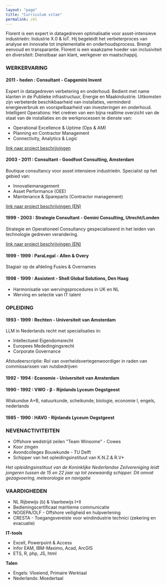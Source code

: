 ```yaml
---
layout: "page"
title: "Curriculum vitae"
permalink: /nl
---
```


Florent is een expert in datagedreven optimalisatie voor asset-intensieve industrieën: Industrie X.0 & IoT. Hij begeleidt het verbeterproces van analyse en innovatie tot implementatie en onderhoudsprocess. Brengt eenvoud en transparantie. Florent is een waakzame hoeder van inclusiviteit en diversiteit: Dienstbaar aan klant, werkgever en maatschappij.

### WERKERVARING

#### 2011 - heden : Consultant - Capgemini Invent

Expert in datagedreven verbetering en onderhoud. Bedient met name klanten in de Publieke infrastructuur, Energie en Maakindustrie. Uitkomsten zijn verbeterde beschikbaarheid van installaties, verminderd energieverbruik en voorspelbaarheid van investeringen en onderhoud. Intelligent Operations: Het creëren van een bijna realtime overzicht van de staat van de installaties en de werkprocessen te dienste van:

- Operational Excellence & Uptime (Ops & AM)
- Planning en Contractor Management
- Connectivity, Analytics & Logic

[link naar project beschrijvingen](https://fprisse.github.io/projects_invent_nl)

#### 2003 - 2011 : Consultant - Goodfoot Consulting, Amsterdam

Boutique consultancy voor asset intensieve industrieën.  Specialist op het gebied van:

- Innovatiemanagement
- Asset Performance (OEE)
- Maintenance & Spareparts (Contractor management)

[link naar project beschrijvingen (EN)](https://fprisse.github.io/projects_goodfoot)

#### 1999 - 2003 : Strategie Consultant - Gemini Consulting, Utrecht/Londen

Strategie en Operationeel Consultancy gespecialiseerd in het leiden van technologie gedreven verandering.

[link naar project beschrijvingen (EN)](https://fprisse.github.io/projects_gemini)

#### 1999 - 1999 : ParaLegal - Allen & Overy

Stagiair op de afdeling Fusies & Overnames

#### 1998 - 1999 : Assistent - Shell Global Solutions, Den Haag

- Harmonisatie van wervingsprocedures in UK en NL
- Werving en selectie van IT talent

### OPLEIDING

#### 1993 - 1999 : Rechten - Universiteit van Amsterdam

LLM in Nederlands recht met specialisaties in:

- Intellectueel Eigendomsrecht
- Europees Mededingingsrecht
- Corporate Governance

Afstudeerscriptie: Rol van overheidsvertegenwoordiger in raden van commissarissen van nutsbedrijven

#### 1992 - 1994 : Economie - Universiteit van Amsterdam

#### 1990 - 1992 : VWO - β - Rijnlands Lyceum Oegstgeest

Wiskundse A+B, natuurkunde, scheikunde, biologie, economie I, engels, nederlands

#### 1985 - 1990 : HAVO - Rijnlands Lyceum Oegstgeest

### NEVENACTIVITEITEN
- Offshore wedstrijd zeilen "Team Winsome" - Cowes
- Koor zingen
- Avondcolleges Bouwkunde - TU Delft
- Schipper van het opleidingsinstituut van K.N.Z.& R.V*

*Het opleidingsinstituut van de Koninklijke Nederlandse Zeilvereniging leidt jongeren tussen de 15 en 22 jaar op tot zeewaardig schipper. Dit omvat gezagvoering, meteorologie en navigatie*

### VAARDIGHEDEN

- NL Rijbewijs (b) & Vaarbewijs I+II
- Bedieningscertificaat maritieme communicatie
- NOGEPA/OLF - Offshore veiligheid en hulpverlening
- CRESTA - Toegangsvereiste voor windindustrie technici (zekering en evacuatie)

**IT-tools**

- Excell, Powerpoint & Access
- Infor EAM, IBM-Maximo, Acad, ArcGIS
- ETS, R, php, JS, html

**Talen**

- Engels: Vloeiend, Primaire Werktaal
- Nederlands: Moedertaal
